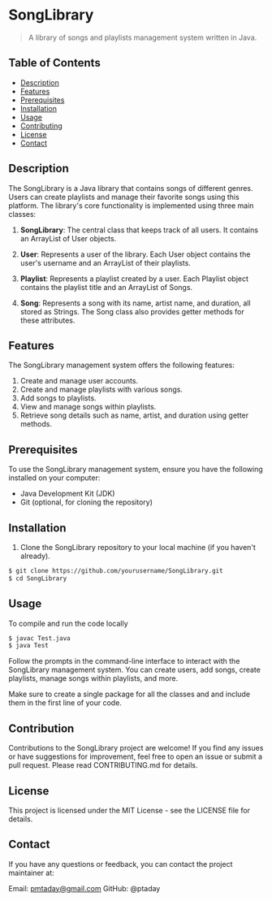 # SongLibrary

> A library of songs and playlists management system written in Java.

## Table of Contents

- [Description](#description)
- [Features](#features)
- [Prerequisites](#prerequisites)
- [Installation](#installation)
- [Usage](#usage)
- [Contributing](#contributing)
- [License](#license)
- [Contact](#contact)

## Description

The SongLibrary is a Java library that contains songs of different genres. Users can create playlists and manage their favorite songs using this platform. The library's core functionality is implemented using three main classes:

1. **SongLibrary**: The central class that keeps track of all users. It contains an ArrayList of User objects.

2. **User**: Represents a user of the library. Each User object contains the user's username and an ArrayList of their playlists.

3. **Playlist**: Represents a playlist created by a user. Each Playlist object contains the playlist title and an ArrayList of Songs.

4. **Song**: Represents a song with its name, artist name, and duration, all stored as Strings. The Song class also provides getter methods for these attributes.

## Features

The SongLibrary management system offers the following features:

1. Create and manage user accounts.
2. Create and manage playlists with various songs.
3. Add songs to playlists.
4. View and manage songs within playlists.
5. Retrieve song details such as name, artist, and duration using getter methods.

## Prerequisites

To use the SongLibrary management system, ensure you have the following installed on your computer:

- Java Development Kit (JDK)
- Git (optional, for cloning the repository)

## Installation

1. Clone the SongLibrary repository to your local machine (if you haven't already).

```bash
$ git clone https://github.com/yourusername/SongLibrary.git
$ cd SongLibrary
```

## Usage
 
 To compile and run the code locally

```bash
$ javac Test.java 
$ java Test
```
Follow the prompts in the command-line interface to interact with the SongLibrary management system. You can create users, add songs, create playlists, manage songs within playlists, and more.

Make sure to create a single package for all the classes and and include them in the first line of your code.

## Contribution

Contributions to the SongLibrary project are welcome! If you find any issues or have suggestions for improvement, feel free to open an issue or submit a pull request. Please read CONTRIBUTING.md for details.

## License
This project is licensed under the MIT License - see the LICENSE file for details.

## Contact
If you have any questions or feedback, you can contact the project maintainer at:

Email: pmtaday@gmail.com
GitHub: @ptaday

 
